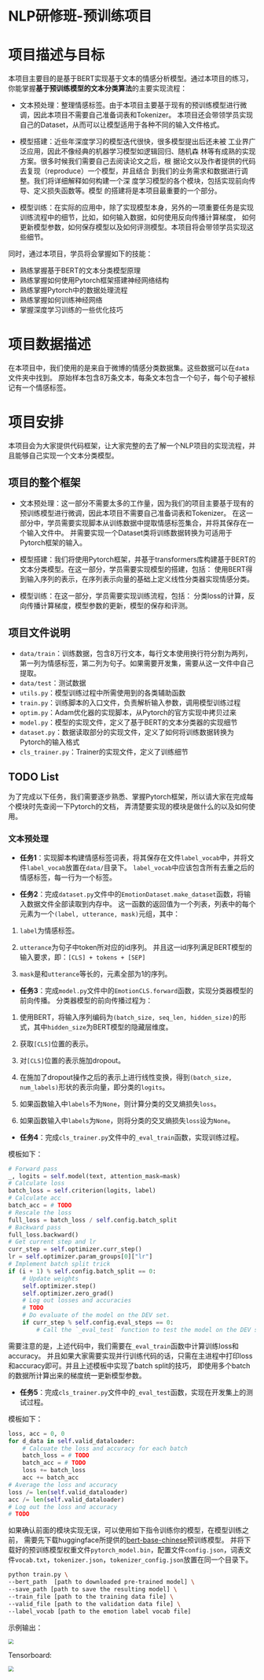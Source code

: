 # NLP研修班-预训练项目

# 项目描述与目标

本项目主要目的是基于BERT实现基于文本的情感分析模型。通过本项目的练习，你能掌握**基于预训练模型的文本分类算法**的主要实现流程：

- 文本预处理：整理情感标签。由于本项目主要基于现有的预训练模型进行微调，因此本项目不需要自己准备词表和Tokenizer。
本项目还会带领学员实现自己的Dataset，从而可以让模型适用于各种不同的输入文件格式。

- 模型搭建：近些年深度学习的模型迭代很快，很多模型提出后还未被 工业界广泛应用，因此不像经典的机器学习模型如逻辑回归、随机森
林等有成熟的实现方案。很多时候我们需要自己去阅读论文之后，根 据论文以及作者提供的代码去复现（reproduce）一个模型，并且结合
到我们的业务需求和数据进行调整。我们将详细解释如何构建一个深 度学习模型的各个模块，包括实现前向传导、定义损失函数等。模型
的搭建将是本项目最重要的一个部分。

- 模型训练：在实际的应用中，除了实现模型本身，另外的一项重要任务是实现训练流程中的细节，比如，如何输入数据，如何使用反向传播计算梯度，
如何更新模型参数，如何保存模型以及如何评测模型。本项目将会带领学员实现这些细节。

同时，通过本项目，学员将会掌握如下的技能：

- 熟练掌握基于BERT的文本分类模型原理
- 熟练掌握如何使用Pytorch框架搭建神经网络结构
- 熟练掌握Pytorch中的数据处理流程
- 熟练掌握如何训练神经网络
- 掌握深度学习训练的一些优化技巧

# 项目数据描述

在本项目中，我们使用的是来自于微博的情感分类数据集。这些数据可以在`data`文件夹中找到。
原始样本包含8万条文本，每条文本包含一个句子，每个句子被标记有一个情感标签。

# 项目安排

本项目会为大家提供代码框架，让大家完整的去了解一个NLP项目的实现流程，并且能够自己实现一个文本分类模型。

## 项目的整个框架

- 文本预处理：这一部分不需要太多的工作量，因为我们的项目主要基于现有的预训练模型进行微调，因此本项目不需要自己准备词表和Tokenizer。
在这一部分中，学员需要实现脚本从训练数据中提取情感标签集合，并将其保存在一个输入文件中。
并需要实现一个Dataset类将训练数据转换为可适用于Pytorch框架的输入。

- 模型搭建：我们将使用Pytorch框架，并基于transformers库构建基于BERT的文本分类模型。在这一部分，学员需要实现模型的搭建，包括：
使用BERT得到输入序列的表示，在序列表示向量的基础上定义线性分类器实现情感分类。

- 模型训练：在这一部分，学员需要实现训练流程，包括：
分类loss的计算，反向传播计算梯度，模型参数的更新，模型的保存和评测。

## 项目文件说明

- `data/train`：训练数据，包含8万行文本，每行文本使用换行符分割为两列，第一列为情感标签，第二列为句子。如果需要开发集，需要从这一文件中自己提取。
- `data/test`：测试数据
- `utils.py`：模型训练过程中所需使用到的各类辅助函数
- `train.py`：训练脚本的入口文件，负责解析输入参数，调用模型训练过程
- `optim.py`：Adam优化器的实现脚本，从Pytorch的官方实现中拷贝过来
- `model.py`：模型的实现文件，定义了基于BERT的文本分类器的实现细节
- `dataset.py`：数据读取部分的实现文件，定义了如何将训练数据转换为Pytorch的输入格式
- `cls_trainer.py`：Trainer的实现文件，定义了训练细节

## TODO List

为了完成以下任务，我们需要逐步熟悉、掌握Pytorch框架，所以请大家在完成每个模块时先查阅一下Pytorch的文档，
弄清楚要实现的模块是做什么的以及如何使用。

### 文本预处理

- **任务1**：实现脚本构建情感标签词表，将其保存在文件`label_vocab`中，并将文件`label_vocab`放置在`data/`目录下。
`label_vocab`中应该包含所有去重之后的情感标签，每一行为一个标签。

- **任务2**：完成`dataset.py`文件中的`EmotionDataset.make_dataset`函数，将输入数据文件全部读取到内存中。
这一函数的返回值为一个列表，列表中的每个元素为一个`(label, utterance, mask)`元组，其中：

1. `label`为情感标签。

2. `utterance`为句子中token所对应的id序列。
并且这一id序列满足BERT模型的输入要求，即：`[CLS] + tokens + [SEP]`

3. `mask`是和`utterance`等长的，元素全部为1的序列。

- **任务3**：完成`model.py`文件中的`EmotionCLS.forward`函数，实现分类器模型的前向传播。
分类器模型的前向传播过程为：

1. 使用BERT，将输入序列编码为`(batch_size, seq_len, hidden_size)`的形式，其中`hidden_size`为BERT模型的隐藏层维度。

2. 获取`[CLS]`位置的表示。

3. 对`[CLS]`位置的表示施加dropout。

4. 在施加了dropout操作之后的表示上进行线性变换，得到`(batch_size, num_labels)`形状的表示向量，即分类的`logits`。

5. 如果函数输入中`labels`不为`None`，则计算分类的交叉熵损失`loss`。

6. 如果函数输入中`labels`为`None`，则将分类的交叉熵损失`loss`设为`None`。

- **任务4**：完成`cls_trainer.py`文件中的`_eval_train`函数，实现训练过程。

模板如下：

```python
# Forward pass
_, logits = self.model(text, attention_mask=mask)
# Calculate loss
batch_loss = self.criterion(logits, label)
# Calculate acc
batch_acc = # TODO
# Rescale the loss
full_loss = batch_loss / self.config.batch_split
# Backward pass
full_loss.backward()
# Get current step and lr
curr_step = self.optimizer.curr_step()
lr = self.optimizer.param_groups[0]["lr"]
# Implement batch split trick
if (i + 1) % self.config.batch_split == 0:
    # Update weights
    self.optimizer.step()
    self.optimizer.zero_grad()
    # Log out losses and accuracies
    # TODO
    # Do evaluate of the model on the DEV set.
    if curr_step % self.config.eval_steps == 0:
        # Call the `_eval_test` function to test the model on the DEV set.
```

需要注意的是，上述代码中，我们需要在`_eval_train`函数中计算训练loss和accuracy。
并且如果大家需要实现并行训练代码的话，只需在主进程中打印loss和accuracy即可。并且上述模板中实现了batch split的技巧，
即使用多个batch的数据所计算出来的梯度统一更新模型参数。

- **任务5**：完成`cls_trainer.py`文件中的`_eval_test`函数，实现在开发集上的测试过程。

模板如下：

```python
loss, acc = 0, 0
for d_data in self.valid_dataloader:
    # Calcuate the loss and accuracy for each batch
    batch_loss = # TODO
    batch_acc = # TODO
    loss += batch_loss
    acc += batch_acc
# Average the loss and accuracy
loss /= len(self.valid_dataloader)
acc /= len(self.valid_dataloader)
# Log out the loss and accuracy
# TODO
```

如果确认前面的模块实现无误，可以使用如下指令训练你的模型，在模型训练之前，
需要先下载huggingface所提供的[bert-base-chinese](https://huggingface.co/bert-base-chinese/tree/main)预训练模型。
并将下载好的预训练模型权重文件`pytorch_model.bin`，配置文件`config.json`，词表文件`vocab.txt`，`tokenizer.json`，`tokenizer_config.json`放置在同一个目录下。

```bash
python train.py \
--bert_path  [path to downloaded pre-trained model] \
--save_path [path to save the resulting model] \ 
--train_file [path to the training data file] \
--valid_file [path to the validation data file] \ 
--label_vocab [path to the emotion label vocab file]
```

示例输出：

<img src="training.png" style="zoom:67%;" />

Tensorboard:

<img src="tensorboard.jpg" style="zoom:67%;" />
